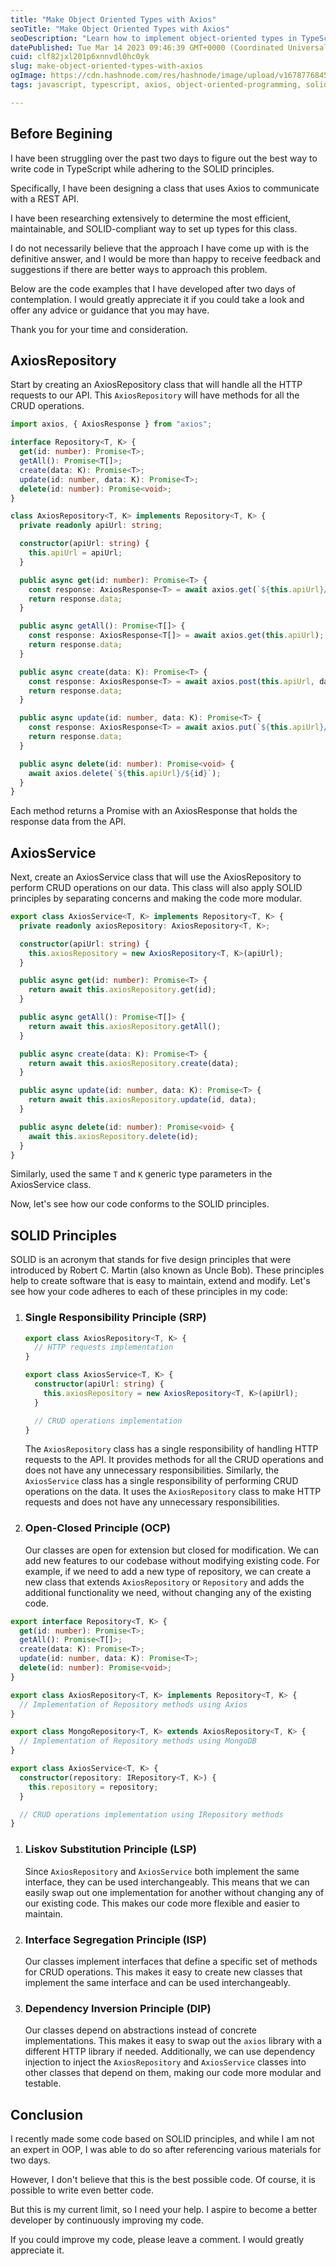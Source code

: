 ```yaml
---
title: "Make Object Oriented Types with Axios"
seoTitle: "Make Object Oriented Types with Axios"
seoDescription: "Learn how to implement object-oriented types in TypeScript with Axios while applying SOLID principles. Enhance your coding skills and build efficient."
datePublished: Tue Mar 14 2023 09:46:39 GMT+0000 (Coordinated Universal Time)
cuid: clf82jxl201p6xnnvdl0hc0yk
slug: make-object-oriented-types-with-axios
ogImage: https://cdn.hashnode.com/res/hashnode/image/upload/v1678776845952/d441a8d6-e1dc-421c-a702-c450bc61fbfe.png
tags: javascript, typescript, axios, object-oriented-programming, solid-principles

---
```


## Before Begining

I have been struggling over the past two days to figure out the best way to write code in TypeScript while adhering to the SOLID principles.

Specifically, I have been designing a class that uses Axios to communicate with a REST API.

I have been researching extensively to determine the most efficient, maintainable, and SOLID-compliant way to set up types for this class.

I do not necessarily believe that the approach I have come up with is the definitive answer, and I would be more than happy to receive feedback and suggestions if there are better ways to approach this problem.

Below are the code examples that I have developed after two days of contemplation. I would greatly appreciate it if you could take a look and offer any advice or guidance that you may have.

Thank you for your time and consideration.

## AxiosRepository

Start by creating an AxiosRepository class that will handle all the HTTP requests to our API. This `AxiosRepository` will have methods for all the CRUD operations.

```typescript
import axios, { AxiosResponse } from "axios";

interface Repository<T, K> {
  get(id: number): Promise<T>;
  getAll(): Promise<T[]>;
  create(data: K): Promise<T>;
  update(id: number, data: K): Promise<T>;
  delete(id: number): Promise<void>;
}

class AxiosRepository<T, K> implements Repository<T, K> {
  private readonly apiUrl: string;

  constructor(apiUrl: string) {
    this.apiUrl = apiUrl;
  }

  public async get(id: number): Promise<T> {
    const response: AxiosResponse<T> = await axios.get(`${this.apiUrl}/${id}`);
    return response.data;
  }

  public async getAll(): Promise<T[]> {
    const response: AxiosResponse<T[]> = await axios.get(this.apiUrl);
    return response.data;
  }

  public async create(data: K): Promise<T> {
    const response: AxiosResponse<T> = await axios.post(this.apiUrl, data);
    return response.data;
  }

  public async update(id: number, data: K): Promise<T> {
    const response: AxiosResponse<T> = await axios.put(`${this.apiUrl}/${id}`, data);
    return response.data;
  }

  public async delete(id: number): Promise<void> {
    await axios.delete(`${this.apiUrl}/${id}`);
  }
}
```

Each method returns a Promise with an AxiosResponse that holds the response data from the API.

## AxiosService

Next, create an AxiosService class that will use the AxiosRepository to perform CRUD operations on our data. This class will also apply SOLID principles by separating concerns and making the code more modular.

```typescript
export class AxiosService<T, K> implements Repository<T, K> {
  private readonly axiosRepository: AxiosRepository<T, K>;

  constructor(apiUrl: string) {
    this.axiosRepository = new AxiosRepository<T, K>(apiUrl);
  }

  public async get(id: number): Promise<T> {
    return await this.axiosRepository.get(id);
  }

  public async getAll(): Promise<T[]> {
    return await this.axiosRepository.getAll();
  }

  public async create(data: K): Promise<T> {
    return await this.axiosRepository.create(data);
  }

  public async update(id: number, data: K): Promise<T> {
    return await this.axiosRepository.update(id, data);
  }

  public async delete(id: number): Promise<void> {
    await this.axiosRepository.delete(id);
  }
}
```

Similarly, used the same `T` and `K` generic type parameters in the AxiosService class.

Now, let's see how our code conforms to the SOLID principles.

## SOLID Principles

SOLID is an acronym that stands for five design principles that were introduced by Robert C. Martin (also known as Uncle Bob). These principles help to create software that is easy to maintain, extend and modify. Let's see how your code adheres to each of these principles in my code:

1. ### Single Responsibility Principle (SRP)
    
    ```typescript
    export class AxiosRepository<T, K> {
      // HTTP requests implementation
    }
    
    export class AxiosService<T, K> {
      constructor(apiUrl: string) {
        this.axiosRepository = new AxiosRepository<T, K>(apiUrl);
      }
    
      // CRUD operations implementation
    }
    ```
    
    The `AxiosRepository` class has a single responsibility of handling HTTP requests to the API. It provides methods for all the CRUD operations and does not have any unnecessary responsibilities. Similarly, the `AxiosService` class has a single responsibility of performing CRUD operations on the data. It uses the `AxiosRepository` class to make HTTP requests and does not have any unnecessary responsibilities.
    
2. ### Open-Closed Principle (OCP)
    
    Our classes are open for extension but closed for modification. We can add new features to our codebase without modifying existing code. For example, if we need to add a new type of repository, we can create a new class that extends `AxiosRepository` or `Repository` and adds the additional functionality we need, without changing any of the existing code.
    

```typescript
export interface Repository<T, K> {
  get(id: number): Promise<T>;
  getAll(): Promise<T[]>;
  create(data: K): Promise<T>;
  update(id: number, data: K): Promise<T>;
  delete(id: number): Promise<void>;
}

export class AxiosRepository<T, K> implements Repository<T, K> {
  // Implementation of Repository methods using Axios
}

export class MongoRepository<T, K> extends AxiosRepository<T, K> {
  // Implementation of Repository methods using MongoDB
}

export class AxiosService<T, K> {
  constructor(repository: IRepository<T, K>) {
    this.repository = repository;
  }

  // CRUD operations implementation using IRepository methods
}
```

1. ### Liskov Substitution Principle (LSP)
    
    Since `AxiosRepository` and `AxiosService` both implement the same interface, they can be used interchangeably. This means that we can easily swap out one implementation for another without changing any of our existing code. This makes our code more flexible and easier to maintain.
    
2. ### Interface Segregation Principle (ISP)
    
    Our classes implement interfaces that define a specific set of methods for CRUD operations. This makes it easy to create new classes that implement the same interface and can be used interchangeably.
    
3. ### Dependency Inversion Principle (DIP)
    
    Our classes depend on abstractions instead of concrete implementations. This makes it easy to swap out the `axios` library with a different HTTP library if needed. Additionally, we can use dependency injection to inject the `AxiosRepository` and `AxiosService` classes into other classes that depend on them, making our code more modular and testable.
    

## Conclusion

I recently made some code based on SOLID principles, and while I am not an expert in OOP, I was able to do so after referencing various materials for two days.

However, I don't believe that this is the best possible code. Of course, it is possible to write even better code.

But this is my current limit, so I need your help. I aspire to become a better developer by continuously improving my code.

If you could improve my code, please leave a comment. I would greatly appreciate it.